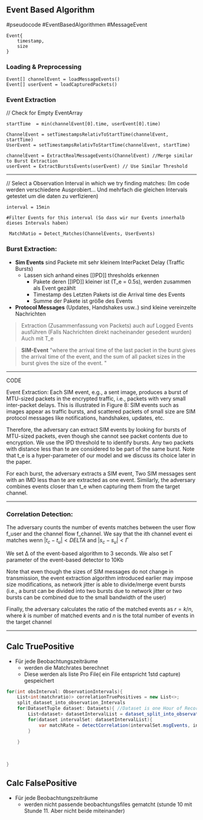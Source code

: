 
## Event Based Algorithm
#pseudocode
#EventBasedAlgorithmen 
#MessageEvent 

	Event{
		timestamp, 
		size
	}

### Loading & Preprocessing

	Event[] channelEvent = loadMessageEvents()
	Event[] userEvent = loadCapturedPackets()

	

### Event Extraction

// Check for Empty EventArray

	startTime  = min(channelEvent[0].time, userEvent[0].time)

	ChannelEvent = setTimestampsRelativToStartTime(channelEvent, startTime)
	UserEvent = setTimestampsRelativToStartTime(channelEvent, startTime)

	channelEvent = ExtractRealMessageEvents(ChannelEvent) //Merge similar to Burst Extraction 
	userEvent = ExtractBurstsEvents(userEvent) // Use Similar Threshold

---
// Select a Observation Interval in which we try finding matches: (Im code werden verschiedene Ausprobiert... Und mehrfach die gleichen Intervals getestet um die daten zu verfizieren)

	interval = 15min
	
	#Filter Events for this interval (So dass wir nur Events innerhalb dieses Intervals haben)
	
	 MatchRatio = Detect_Matches(ChannelEvents, UserEvents)


### Burst Extraction:

- **Sim Events** sind Packete mit sehr kleinem InterPacket Delay (Traffic Bursts)
	- Lassen sich anhand eines [[IPD]] thresholds erkennen
		- Pakete deren [[IPD]] kleiner ist (T_e = 0.5s), werden zusammen als Event gezählt
		- Timestamp des Letzten Pakets ist die Arrival time des Events
		- Summe der Pakete ist größe des Events
- **Protocol Messages** (Updates, Handshakes usw..) sind kleine vereinzelte Nachrichten


> Extraction (Zusammenfassung von Packets) auch auf Logged Events ausführen (Falls Nachrichten direkt nacheinander gesedent wurden) Auch mit T_e


> **SIM-Event**
> "where the arrival time of the last packet in the burst gives the arrival time of the event, and the sum of all packet sizes in the burst gives the size of the event. "

<summary></summary>

-----
CODE

Event Extraction: Each SIM event, e.g., a sent image, produces a burst of MTU-sized packets in the encrypted traffic, i.e., packets with very small inter-packet delays. This is illustrated in Figure 8: SIM events such as images appear as traffic bursts, and scattered packets of small size are SIM protocol messages like notifications, handshakes, updates, etc.

Therefore, the adversary can extract SIM events by looking for bursts of MTU-sized packets, even though she cannot see packet contents due to encryption. 
We use the IPD threshold te to identify bursts.
Any two packets with distance less than te are considered to be part of the same burst. Note that t_e is a hyper-parameter of our model and we discuss its choice later in the paper.

For each burst, the adversary extracts a SIM event, Two SIM messages sent with an IMD less than te are extracted as one event. Similarly, the adversary combines events closer than t_e when capturing them from the target channel.

-----
### Correlation Detection:

 The adversary counts the number of events matches between the user flow f_user and the channel flow f_channel. We say that the ith channel event ei matches
wenn 
$|t_c - t_u| < DELTA$ and $| s_c - s_u | < Γ$

We set ∆ of the event-based algorithm to 3 seconds. 
We also set Γ parameter of the event-based detector to 10Kb

Note that even though the sizes of SIM messages do not change in transmission, the event extraction algorithm introduced earlier may impose size modifications, as network jitter is able to divide/merge event bursts (i.e., a burst can be divided into two bursts due to network jitter or two bursts can be combined due to the small bandwidth of the user)

Finally, the adversary calculates the ratio of the matched events as $r = k/n$, where $k$ is number of matched events and $n$ is the total number of events in the target channel

----
## Calc TruePositive


- Für jede Beobachtungszeiträume
	- werden die Matchrates berechnet
	- Diese werden als liste Pro File( ein File entspricht 1std capture) gespeichert

~~~C#
for(int obsInterval: ObservationIntervals){
	List<int(matchratio)> correlationTruePositives = new List<>;
	split_dataset_into_observation_Intervals
	for(DatasetTuple dataset: Datasets){ //Dataset is one Hour of Recording.. One File
		List<dataset> datasetIntervalList = dataset_split_into_observationIntervals(dataset);
		for(dataset intervalSet: datasetIntervalList){
			var matchRate = detectCorrelation(intervalSet.msgEvents, intervalSet.networkEvents) //Ignoring Text Messages
		}
		
	}
	
	

}

~~~

	
## Calc FalsePositive

- Für jede Beobachtungszeiträume
	- werden nicht passende beobachtungsfiles gematcht (stunde 10 mit Stunde 11. Aber nicht beide miteinander)
